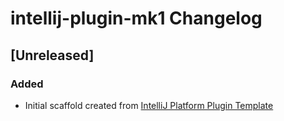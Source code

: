 <!-- Keep a Changelog guide -> https://keepachangelog.com -->

# intellij-plugin-mk1 Changelog

## [Unreleased]
### Added
- Initial scaffold created from [IntelliJ Platform Plugin Template](https://github.com/JetBrains/intellij-platform-plugin-template)
